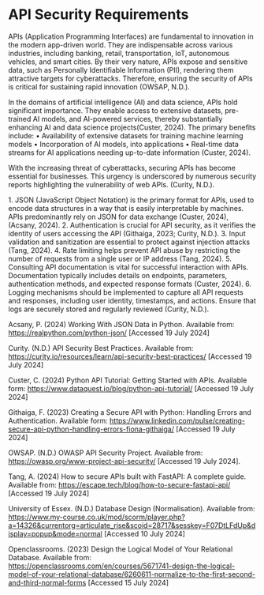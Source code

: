 # API Security Requirements

<p>
  
APIs (Application Programming Interfaces) are fundamental to innovation in the modern app-driven world. They are indispensable across various industries, including banking, 
retail, transportation, IoT, autonomous vehicles, and smart cities. By their very nature, APIs expose and sensitive data, such as Personally Identifiable Information (PII), 
rendering them attractive targets for cyberattacks. Therefore, ensuring the security of APIs is critical for sustaining rapid innovation (OWSAP, N.D.).
</p><p>
In the domains of artificial intelligence (AI) and data science, APIs hold significant importance. They enable access to extensive datasets, pre-trained AI models, 
  and AI-powered services, thereby substantially enhancing AI and data science projects(Custer, 2024). The primary benefits include:
•	Availability of extensive datasets for training machine learning models
•	Incorporation of AI models, into applications
•	Real-time data streams for AI applications needing up-to-date information (Custer, 2024). 
  </p><p>
    
With the increasing threat of cyberattacks, securing APIs has become essential for businesses. This urgency is underscored by numerous security reports highlighting the 
vulnerability of web APIs. (Curity, N.D.).
</p><p>
1.	JSON (JavaScript Object Notation) is the primary format for APIs, used to encode data structures in a way that is easily interpretable by machines. APIs predominantly rely on JSON for data exchange (Custer, 2024), (Acsany, 2024).
2.	Authentication is crucial for API security, as it verifies the identity of users accessing the API (Githaiga, 2023; Curity, N.D.).
3.	Input validation and sanitization are essential to protect against injection attacks (Tang, 2024).
4.	Rate limiting helps prevent API abuse by restricting the number of requests from a single user or IP address (Tang, 2024).
5.	Consulting API documentation is vital for successful interaction with APIs. Documentation typically includes details on endpoints, parameters, authentication methods, and expected response formats (Custer, 2024).
6.	Logging mechanisms should be implemented to capture all API requests and responses, including user identity, timestamps, and actions. Ensure that logs are securely stored and regularly reviewed (Curity, N.D.).

Acsany, P. (2024) Working With JSON Data in Python. Available from: https://realpython.com/python-json/ [Accessed 19 July 2024] </p><p>

Curity. (N.D.) API Security Best Practices. Available from: https://curity.io/resources/learn/api-security-best-practices/ [Accessed 19 July 2024] </p><p>

Custer, C. (2024) Python API Tutorial: Getting Started with APIs. Available form: https://www.dataquest.io/blog/python-api-tutorial/ [Accessed 19 July 2024] </p><p>

Githaiga, F. (2023) Creating a Secure API with Python: Handling Errors and Authentication. Available form: 
https://www.linkedin.com/pulse/creating-secure-api-python-handling-errors-fiona-githaiga/ [Accessed 19 July 2024] </p><p>

OWSAP. (N.D.) OWASP API Security Project. Available from: https://owasp.org/www-project-api-security/ [Accessed 19 July 2024]. </p><p>

Tang, A. (2024) How to secure APIs built with FastAPI: A complete guide. Available from: https://escape.tech/blog/how-to-secure-fastapi-api/ [Accessed 19 July 2024] </p><p>

University of Essex. (N.D.) Database Design (Normalisation). Available from: 
https://www.my-course.co.uk/mod/scorm/player.php?a=14326&currentorg=articulate_rise&scoid=28717&sesskey=F07DtLFdUp&display=popup&mode=normal [Accessed 10 July 2024] </p><p>

Openclassrooms. (2023) Design the Logical Model of Your Relational Database. Available from: 
https://openclassrooms.com/en/courses/5671741-design-the-logical-model-of-your-relational-database/6260611-normalize-to-the-first-second-and-third-normal-forms [Accessed 15 July 2024] </p><p>
 
